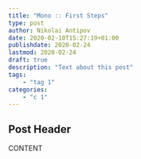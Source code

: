 ```yaml
---
title: "Mono :: First Steps"
type: post
author: Nikolai Antipov
date: 2020-02-10T15:27:19+01:00
publishdate: 2020-02-24
lastmod: 2020-02-24
draft: true
description: "Text about this post"
tags:
    - "tag 1"
categories:
    - "c 1"
---
```


## Post Header

CONTENT
